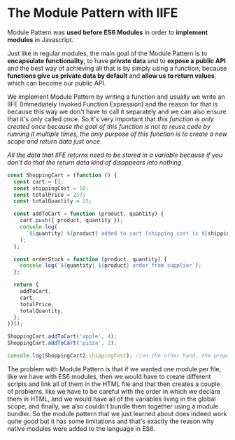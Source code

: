 # The Module Pattern with IIFE

Module Pattern was **used before ES6 Modules** in order to **implement modules** in Javascript.

Just like in regular modules, the main goal of the Module Pattern is to **encapsulate functionality**, to have **private data** and to **expose a public API** and the best way of achieving all that is by simply using a function, because **functions give us private data by default** and **allow us to return values**, which can become our public API.

We implement Module Pattern by writing a function and usually we write an IIFE (Immediately Invoked Function Expression) and the reason for that is because this way we don't have to call it separately and we can also ensure that it's only called once. So it's very important that _this function is only created once because the goal of this function is not to reuse code by running it multiple times, the only purpose of this function is to create a new scope and return data just once_.

_All the data that IIFE returns need to be stored in a variable because if you don’t do that the return data kind of disappears into nothing_.

```js
const ShoppingCart = (function () {
  const cart = [];
  const shippingCost = 10;
  const totalPrice = 237;
  const totalQuantity = 23;

  const addToCart = function (product, quantity) {
    cart.push({ product, quantity });
    console.log(
      `${quantity} ${product} added to cart (shipping cost is ${shippingCost})`
    );
  };

  const orderStock = function (product, quantity) {
    console.log(`${quantity} ${product} order from supplier`);
  };

  return {
    addToCart,
    cart,
    totalPrice,
    totalQuantity,
  };
})();

ShoppingCart.addToCart('apple', 4);
ShoppingCart.addToCart('pizza', 2);

console.log(ShoppingCart2.shippingCost); //on the other hand, the properties that we basically wanted to make private, they are not accessible, so they are undefined.
```

The problem with Module Pattern is that if we wanted one module per file, like we have with ES6 modules, then we would have to create different scripts and link all of them in the HTML file and that then creates a couple of problems, like we have to be careful with the order in which we declare them in HTML, and we would have all of the variables living in the global scope, and finally, we also couldn't bundle them together using a module bundler. So the module pattern that we just learned about does indeed work quite good but it has some limitations and that's exactly the reason why native modules were added to the language in ES6.
